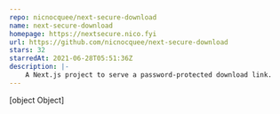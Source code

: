 ```yaml
---
repo: nicnocquee/next-secure-download
name: next-secure-download
homepage: https://nextsecure.nico.fyi
url: https://github.com/nicnocquee/next-secure-download
stars: 32
starredAt: 2021-06-28T05:51:36Z
description: |-
    A Next.js project to serve a password-protected download link.
---
```


[object Object]

